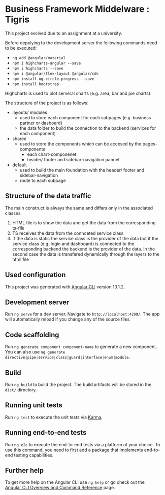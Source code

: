 # Business Framework Middelware : Tigris

This project evolved due to an assignment at a university.

Before depolying to the development server the following commands need to be executed:

- `ng add @angular/material`
- `npm i highcharts-angular --save`
- `npm i highcharts --save`
- `npm i @angular/flex-layout @angular/cdk`
- `npm install ng-circle-progress --save`
- `npm install bootstrap`

Highcharts is used to plot serveral charts (e.g. area, bar and pie charts).

The structure of the project is as follows:

- layouts/ modules
    - used to store each component for each subpages (e.g. business partner or dasboard)
    - the data folder to build the connection to the backend (services for each component)
- shared
    - used to store the components which can be accesed by the pages-components
        - each chart-componenet
        - header/ footer and sidebar-navigation pannel
- default
    - used to build the main foundation with the header/ footer and sidebar-navigation
    - route to each subpage

## Structure of the data traffic

The main construct is always the same and differs only in the associated classes.

1. HTML file is to show the data and get the data from the corresponding ts-file
2. TS receives the data from the connceted service class
3. If the data is static the service class is the provider of the data but if the service class (e.g. login and dashboard) is connected to the corresponding backend the backend is the provider of the data. In the second case the data is transfered dynamically through the layers to the html file

## Used configuration

This project was generated with [Angular CLI](https://github.com/angular/angular-cli) version 13.1.2.

## Development server

Run `ng serve` for a dev server. Navigate to `http://localhost:4200/`. The app will automatically reload if you change any of the source files.

## Code scaffolding

Run `ng generate component component-name` to generate a new component. You can also use `ng generate directive|pipe|service|class|guard|interface|enum|module`.

## Build

Run `ng build` to build the project. The build artifacts will be stored in the `dist/` directory.

## Running unit tests

Run `ng test` to execute the unit tests via [Karma](https://karma-runner.github.io).

## Running end-to-end tests

Run `ng e2e` to execute the end-to-end tests via a platform of your choice. To use this command, you need to first add a package that implements end-to-end testing capabilities.

## Further help

To get more help on the Angular CLI use `ng help` or go check out the [Angular CLI Overview and Command Reference](https://angular.io/cli) page.
